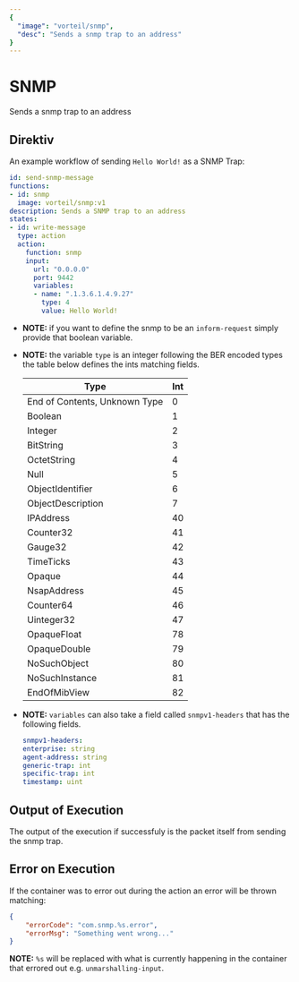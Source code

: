 ```yaml
---
{
  "image": "vorteil/snmp",
  "desc": "Sends a snmp trap to an address"
}
---
```


# SNMP

Sends a snmp trap to an address


## Direktiv

An example workflow of sending `Hello World!` as a SNMP Trap:

```yaml
id: send-snmp-message
functions:
- id: snmp
  image: vorteil/snmp:v1
description: Sends a SNMP trap to an address
states:
- id: write-message
  type: action
  action:
    function: snmp
    input:
      url: "0.0.0.0"
      port: 9442
      variables:
      - name: ".1.3.6.1.4.9.27"
        type: 4
        value: Hello World!
```
- **NOTE:** if you want to define the snmp to be an `inform-request` simply provide that boolean variable.

- **NOTE:** the variable `type` is an integer following the BER encoded types the table below defines the ints matching fields.

    | Type | Int |
    | ---- | --- |
    | End of Contents, Unknown Type | 0 |
    | Boolean | 1 |
    | Integer | 2 |
    | BitString | 3 |
    | OctetString | 4 |
    | Null | 5 |
    | ObjectIdentifier | 6 |
    | ObjectDescription | 7 |
    | IPAddress | 40 |
    | Counter32 | 41 | 
    | Gauge32 | 42 |
    | TimeTicks | 43 |
    | Opaque | 44 |
    | NsapAddress | 45 |
    | Counter64 | 46 |
    | Uinteger32 | 47 |
    | OpaqueFloat | 78 |
    | OpaqueDouble | 79 |
    | NoSuchObject | 80 |
    | NoSuchInstance | 81 |
    | EndOfMibView | 82 |

- **NOTE:** `variables` can also take a field called `snmpv1-headers` that has the following fields.

    ```yaml
  snmpv1-headers:
  enterprise: string
  agent-address: string
  generic-trap: int
  specific-trap: int
  timestamp: uint
  ```

## Output of Execution

The output of the execution if successfuly is the packet itself from sending the snmp trap.

## Error on Execution

If the container was to error out during the action an error will be thrown matching:

```json
{
    "errorCode": "com.snmp.%s.error",
    "errorMsg": "Something went wrong..."
}
```

**NOTE:** `%s` will be replaced with what is currently happening in the container that errored out e.g. `unmarshalling-input`.